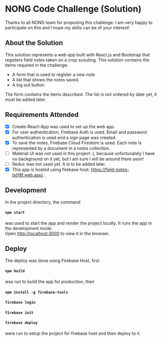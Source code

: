 # NONG Code Challenge (Solution)
Thanks to all NONG team for proposing this challenge. I am very happy to participate on this and I hope my skills can be of your interest!

## About the Solution
This solution represents a web app built with React.js and Bootstrap that registers field notes taken on a crop scouting. 
This solution contains the items required in the challenge: 
- A form that is used to register a new note
- A list that shows the notes saved.
- A log out button

The form contains the items described. The list is not ordered by date yet, it must be added later.


## Requirements Attended
- [x] Create-React-App was used to set up the web app.
- [x] For user authentication, Firebase Auth is used. Email and password authentication is used and a sign page was created.
- [x] To save the notes, Firebase Cloud Firestore is used.
Each note is represented by a document in a notes collection.
- [ ] Material UI was not used in this project :(, because unfortunately I have no background on it yet, but I am sure I will be around there soon!
- [ ] Redux was not used yet. It is to be added later.
- [x] This app is hosted using firebase host: https://field-notes-bd18f.web.app/ .

## Development
In the project directory, the command
#### `npm start`
was used to start the app and render the project locally.
It runs the app in the development mode.\
Open [http://localhost:3000](http://localhost:3000) to view it in the browser.

## Deploy
The deploy was done using Firebase Host, first 
#### `npm build`
was run to build the app for production, then
#### `npm install -g firebase-tools` 
#### `firebase login`
#### `firebase init`
#### `firebase deploy`
were run to setup the project for firebase host and then deploy to it.
